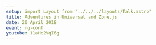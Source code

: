 ```yaml
---
setup: import Layout from '../../../layouts/Talk.astro'
title: Adventures in Universal and Zone.js
date: 20 April 2018
event: ng-conf
youtube: 11aHc2VqI6g
---
```

